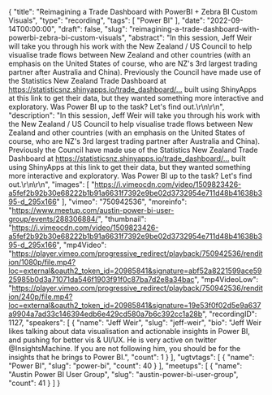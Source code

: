 {
  "title": "Reimagining a Trade Dashboard with PowerBI + Zebra BI Custom Visuals",
  "type": "recording",
  "tags": [
    "Power BI"
  ],
  "date": "2022-09-14T00:00:00",
  "draft": false,
  "slug": "reimagining-a-trade-dashboard-with-powerbi-zebra-bi-custom-visuals",
  "abstract": "In this session, Jeff Weir will take you through his work with the New Zealand / US Council to help visualise trade flows between New Zealand and other countries (with an emphasis on the United States of course, who are NZ's 3rd largest trading partner after Australia and China). Previously the Council have made use of the Statistics New Zealand Trade Dashboard at https://statisticsnz.shinyapps.io/trade_dashboard/… built using ShinyApps at this link to get their data, but they wanted something more interactive and exploratory. Was Power BI up to the task? Let's find out.\r\n\r\n",
  "description": "In this session, Jeff Weir will take you through his work with the New Zealand / US Council to help visualise trade flows between New Zealand and other countries (with an emphasis on the United States of course, who are NZ's 3rd largest trading partner after Australia and China). Previously the Council have made use of the Statistics New Zealand Trade Dashboard at https://statisticsnz.shinyapps.io/trade_dashboard/… built using ShinyApps at this link to get their data, but they wanted something more interactive and exploratory. Was Power BI up to the task? Let's find out.\r\n\r\n",
  "images": [
    "https://i.vimeocdn.com/video/1509823426-a5fef2b92b30e68222b1b91a6631f7392e9be02d3732954e711d48b41638b395-d_295x166"
  ],
  "vimeo": "750942536",
  "moreinfo": "https://www.meetup.com/austin-power-bi-user-group/events/288306884/",
  "thumbnail": "https://i.vimeocdn.com/video/1509823426-a5fef2b92b30e68222b1b91a6631f7392e9be02d3732954e711d48b41638b395-d_295x166",
  "mp4Video": "https://player.vimeo.com/progressive_redirect/playback/750942536/rendition/1080p/file.mp4?loc=external&oauth2_token_id=20985841&signature=abf52a8221599ace5925985b0d3a71071da546f1903f91f0c87ba7d2e8a34bac",
  "mp4VideoLow": "https://player.vimeo.com/progressive_redirect/playback/750942536/rendition/240p/file.mp4?loc=external&oauth2_token_id=20985841&signature=19e53f0f02d5e9a637a9904a7ad33c146394edb6e429cd580a7b6c392cc1a28b",
  "recordingID": 1127,
  "speakers": [
    {
      "name": "Jeff Weir",
      "slug": "jeff-weir",
      "bio": "Jeff Weir likes talking about data visualisation and actionable insights in Power BI, and pushing for better vis & UI/UX. He is very active on twitter @InsightsMachine. If you are not following him, you should be for the insights that he brings to Power BI.",
      "count": 1
    }
  ],
  "ugtvtags": [
    {
      "name": "Power BI",
      "slug": "power-bi",
      "count": 40
    }
  ],
  "meetups": [
    {
      "name": "Austin Power BI User Group",
      "slug": "austin-power-bi-user-group",
      "count": 41
    }
  ]
}